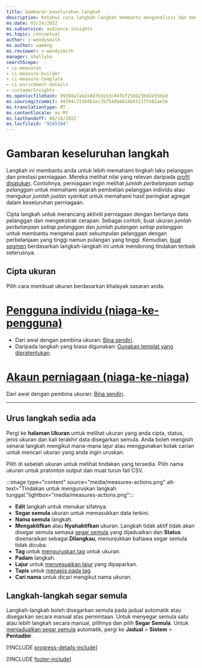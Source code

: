 ```yaml
---
title: Gambaran keseluruhan langkah
description: Ketahui cara langkah-langkah membantu menganalisis dan mencerminkan prestasi perniagaan anda.
ms.date: 03/24/2022
ms.subservice: audience-insights
ms.topic: conceptual
author: v-wendysmith
ms.author: wameng
ms.reviewer: v-wendysmith
manager: shellyha
searchScope:
- ci-measures
- ci-measure-builder
- ci-measure-template
- ci-enrichment-details
- customerInsights
ms.openlocfilehash: 99368a7ab2e8d7b3e53c04fbf25bb23bd2e550a9
ms.sourcegitcommit: 49394c7216db1ec7b754db6014b651177e82ae5b
ms.translationtype: MT
ms.contentlocale: ms-MY
ms.lasthandoff: 08/10/2022
ms.locfileid: "9245384"
---
```

# <a name="measures-overview"></a>Gambaran keseluruhan langkah

Langkah ini membantu anda untuk lebih memahami tingkah laku pelanggan dan prestasi perniagaan. Mereka melihat nilai yang relevan daripada [profil disatukan](data-unification.md). Contohnya, perniagaan ingin melihat *jumlah perbelanjaan setiap pelanggan* untuk memahami sejarah pembelian pelanggan individu atau mengukur *jumlah jualan syarikat* untuk memahami hasil peringkat agregat dalam keseluruhan perniagaan.

Cipta langkah untuk merancang aktiviti perniagaan dengan bertanya data pelanggan dan mengekstrak cerapan. Sebagai contoh, buat ukuran *jumlah perbelanjaan setiap pelanggan* dan *jumlah pulangan setiap pelanggan* untuk membantu mengenal pasti sekumpulan pelanggan dengan perbelanjaan yang tinggi namun pulangan yang tinggi. Kemudian, [buat segmen](segments.md) berdasarkan langkah-langkah ini untuk mendorong tindakan terbaik seterusnya.

## <a name="create-a-measure"></a>Cipta ukuran

Pilih cara membuat ukuran berdasarkan khalayak sasaran anda.

# <a name="individual-consumers-b-to-c"></a>[Pengguna individu (niaga-ke-pengguna)](#tab/b2c)

- Dari awal dengan pembina ukuran: [Bina sendiri](measure-builder.md).
- Daripada langkah yang biasa digunakan: [Gunakan templat yang dipratentukan](measure-templates.md).

# <a name="business-accounts-b-to-b"></a>[Akaun perniagaan (niaga-ke-niaga)](#tab/b2b)

Dari awal dengan pembina ukuran: [Bina sendiri](measure-builder.md).

---

## <a name="manage-existing-measures"></a>Urus langkah sedia ada

Pergi ke **halaman Ukuran** untuk melihat ukuran yang anda cipta, status, jenis ukuran dan kali terakhir data disegarkan semula. Anda boleh mengisih senarai langkah mengikut mana-mana lajur atau menggunakan kotak carian untuk mencari ukuran yang anda ingin uruskan.

Pilih di sebelah ukuran untuk melihat tindakan yang tersedia. Pilih nama ukuran untuk pratonton output dan muat turun fail CSV.

:::image type="content" source="media/measures-actions.png" alt-text="Tindakan untuk menguruskan langkah tunggal."lightbox="media/measures-actions.png":::

- **Edit** langkah untuk menukar sifatnya.
- **Segar semula** ukuran untuk memasukkan data terkini.
- **Nama semula** langkah.
- **Mengaktifkan** atau **Nyahaktifkan** ukuran. Langkah tidak aktif tidak akan disegar semula semasa [segar semula](schedule-refresh.md) yang dijadualkan dan **Status** disenaraikan sebagai **Dilangkau**, menunjukkan bahawa segar semula tidak dicuba.
- **Tag** untuk [menguruskan tag](work-with-tags-columns.md#manage-tags) untuk ukuran.
- **Padam** langkah.
- **Lajur** untuk [menyesuaikan lajur](work-with-tags-columns.md#customize-columns) yang dipaparkan.
- **Tapis** untuk [menapis pada tag](work-with-tags-columns.md#filter-on-tags).
- **Cari nama** untuk dicari mengikut nama ukuran.

## <a name="refresh-measures"></a>Langkah-langkah segar semula

Langkah-langkah boleh disegarkan semula pada jadual automatik atau disegarkan secara manual atas permintaan. Untuk menyegar semula satu atau lebih langkah secara manual, pilihnya dan pilih **Segar Semula**. Untuk [menjadualkan segar semula](schedule-refresh.md) automatik, pergi ke **Jadual** > **Sistem** > **Pentadbir**.

[!INCLUDE [progress-details-include](includes/progress-details-pane.md)]

[!INCLUDE [footer-include](includes/footer-banner.md)]
